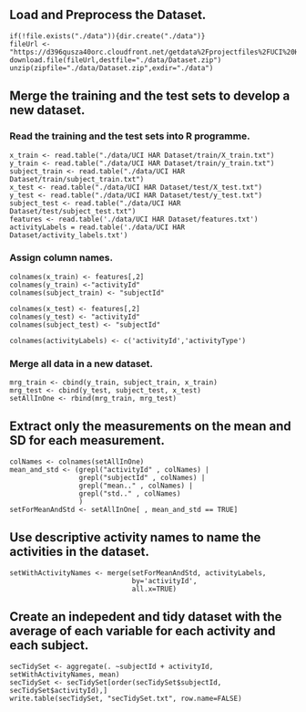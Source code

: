 Load and Preprocess the Dataset.
--------------------------------

    if(!file.exists("./data")){dir.create("./data")}
    fileUrl <- "https://d396qusza40orc.cloudfront.net/getdata%2Fprojectfiles%2FUCI%20HAR%20Dataset.zip"
    download.file(fileUrl,destfile="./data/Dataset.zip")
    unzip(zipfile="./data/Dataset.zip",exdir="./data")

Merge the training and the test sets to develop a new dataset.
--------------------------------------------------------------

### Read the training and the test sets into R programme.

    x_train <- read.table("./data/UCI HAR Dataset/train/X_train.txt")
    y_train <- read.table("./data/UCI HAR Dataset/train/y_train.txt")
    subject_train <- read.table("./data/UCI HAR Dataset/train/subject_train.txt")
    x_test <- read.table("./data/UCI HAR Dataset/test/X_test.txt")
    y_test <- read.table("./data/UCI HAR Dataset/test/y_test.txt")
    subject_test <- read.table("./data/UCI HAR Dataset/test/subject_test.txt")
    features <- read.table('./data/UCI HAR Dataset/features.txt')
    activityLabels = read.table('./data/UCI HAR Dataset/activity_labels.txt')

### Assign column names.

    colnames(x_train) <- features[,2] 
    colnames(y_train) <-"activityId"
    colnames(subject_train) <- "subjectId"
          
    colnames(x_test) <- features[,2] 
    colnames(y_test) <- "activityId"
    colnames(subject_test) <- "subjectId"
          
    colnames(activityLabels) <- c('activityId','activityType')

### Merge all data in a new dataset.

    mrg_train <- cbind(y_train, subject_train, x_train)
    mrg_test <- cbind(y_test, subject_test, x_test)
    setAllInOne <- rbind(mrg_train, mrg_test)

Extract only the measurements on the mean and SD for each measurement.
----------------------------------------------------------------------

    colNames <- colnames(setAllInOne)
    mean_and_std <- (grepl("activityId" , colNames) | 
                     grepl("subjectId" , colNames) | 
                     grepl("mean.." , colNames) | 
                     grepl("std.." , colNames) 
                     )
    setForMeanAndStd <- setAllInOne[ , mean_and_std == TRUE]

Use descriptive activity names to name the activities in the dataset.
---------------------------------------------------------------------

    setWithActivityNames <- merge(setForMeanAndStd, activityLabels,
                                  by='activityId',
                                  all.x=TRUE)

Create an indepedent and tidy dataset with the average of each variable for each activity and each subject.
-----------------------------------------------------------------------------------------------------------

    secTidySet <- aggregate(. ~subjectId + activityId, setWithActivityNames, mean)
    secTidySet <- secTidySet[order(secTidySet$subjectId, secTidySet$activityId),]
    write.table(secTidySet, "secTidySet.txt", row.name=FALSE)
